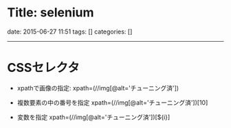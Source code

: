 Title: selenium
==========
date: 2015-06-27 11:51
tags: []
categories: []
- - -
# CSSセレクタ
* xpathで画像の指定:
xpath=(//img[@alt='チューニング済'])

* 複数要素の中の番号を指定
xpath=(//img[@alt='チューニング済'])[10]

* 変数を指定
xpath=(//img[@alt='チューニング済'])[${i}]

